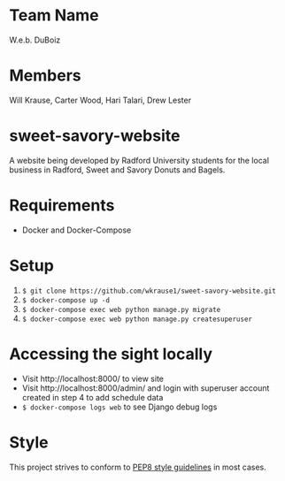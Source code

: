 # Team Name
W.e.b. DuBoiz

# Members
Will Krause,
Carter Wood,
Hari Talari,
Drew Lester

# sweet-savory-website
A website being developed by Radford University students for the local business in Radford, Sweet and Savory Donuts and Bagels. 

# Requirements
- Docker and Docker-Compose

# Setup
1. `$ git clone https://github.com/wkrause1/sweet-savory-website.git`
2. `$ docker-compose up -d`
3. `$ docker-compose exec web python manage.py migrate`
4. `$ docker-compose exec web python manage.py createsuperuser`

# Accessing the sight locally
- Visit http://localhost:8000/ to view site
- Visit http://localhost:8000/admin/ and login with superuser account
   created in step 4 to add schedule data
- `$ docker-compose logs web` to see Django debug logs

# Style
This project strives to conform to [PEP8 style guidelines](http://pep8.org) in most cases.
